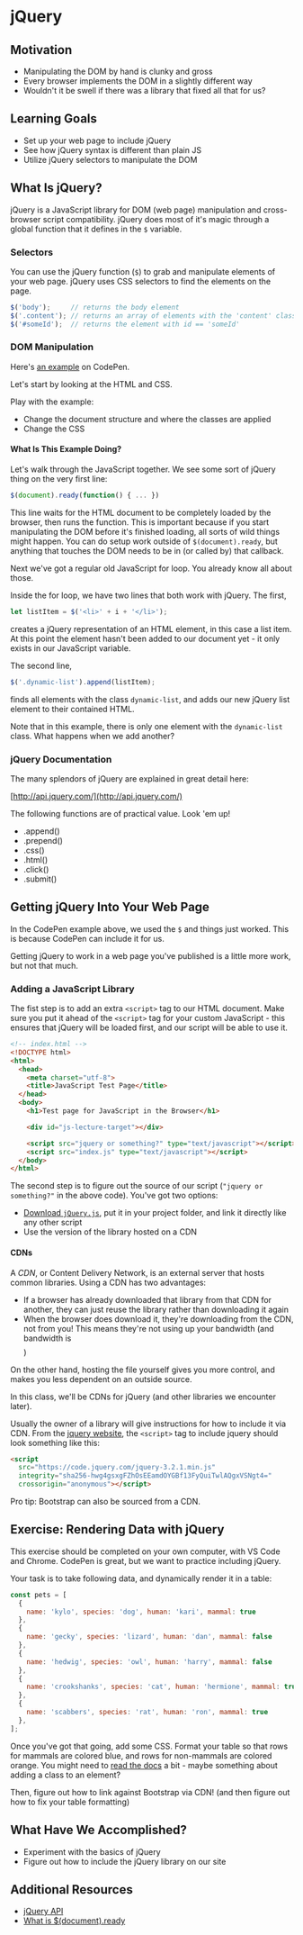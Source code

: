 # jQuery

## Motivation
- Manipulating the DOM by hand is clunky and gross
- Every browser implements the DOM in a slightly different way
- Wouldn't it be swell if there was a library that fixed all that for us?

## Learning Goals
- Set up your web page to include jQuery
- See how jQuery syntax is different than plain JS
- Utilize jQuery selectors to manipulate the DOM

## What Is jQuery?
jQuery is a JavaScript library for DOM (web page) manipulation and cross-browser script compatibility. jQuery does most of it's magic through a global function that it defines in the `$` variable.

### Selectors

You can use the jQuery function (`$`) to grab and manipulate elements of your web page. jQuery uses CSS selectors to find the elements on the page.

```javascript
$('body');     // returns the body element
$('.content'); // returns an array of elements with the 'content' class
$('#someId');  // returns the element with id == 'someId'
```

### DOM Manipulation

Here's [an example](https://codepen.io/adadev/pen/Xzzmey) on CodePen.

Let's start by looking at the HTML and CSS.

Play with the example:

* Change the document structure and where the classes are applied
* Change the CSS

#### What Is This Example Doing?
Let's walk through the JavaScript together. We see some sort of jQuery thing on the very first line:

```javascript
$(document).ready(function() { ... })
```

This line waits for the HTML document to be completely loaded by the browser, then runs the function. This is important because if you start manipulating the DOM before it's finished loading, all sorts of wild things might happen. You can do setup work outside of `$(document).ready`, but anything that touches the DOM needs to be in (or called by) that callback.

Next we've got a regular old JavaScript for loop. You already know all about those.

Inside the for loop, we have two lines that both work with jQuery. The first,

```javascript
let listItem = $('<li>' + i + '</li>');
```

creates a jQuery representation of an HTML element, in this case a list item. At this point the element hasn't been added to our document yet - it only exists in our JavaScript variable.

The second line,

```javascript
$('.dynamic-list').append(listItem);
```

finds all elements with the class `dynamic-list`, and adds our new jQuery list element to their contained HTML.

Note that in this example, there is only one element with the `dynamic-list` class. What happens when we add another?

### jQuery Documentation

The many splendors of jQuery are explained in great detail here:

[http://api.jquery.com/](http://api.jquery.com/)

The following functions are of practical value. Look 'em up!

* .append()
* .prepend()
* .css()
* .html()
* .click()
* .submit()

## Getting jQuery Into Your Web Page
In the CodePen example above, we used the `$` and things just worked. This is because CodePen can include it for us.

Getting jQuery to work in a web page you've published is a little more work, but not that much.

### Adding a JavaScript Library
The fist step is to add an extra `<script>` tag to our HTML document. Make sure you put it ahead of the `<script>` tag for your custom JavaScript - this ensures that jQuery will be loaded first, and our script will be able to use it.

```html
<!-- index.html -->
<!DOCTYPE html>
<html>
  <head>
    <meta charset="utf-8">
    <title>JavaScript Test Page</title>
  </head>
  <body>
    <h1>Test page for JavaScript in the Browser</h1>

    <div id="js-lecture-target"></div>

    <script src="jquery or something?" type="text/javascript"></script>
    <script src="index.js" type="text/javascript"></script>
  </body>
</html>
```

The second step is to figure out the source of our script (`"jquery or something?"` in the above code). You've got two options:
* [Download `jQuery.js`](http://jquery.com/download/), put it in your project folder, and link it directly like any other script
* Use the version of the library hosted on a CDN

#### CDNs

A _CDN_, or Content Delivery Network, is an external server that hosts common libraries. Using a CDN has two advantages:
* If a browser has already downloaded that library from that CDN for another, they can just reuse the library rather than downloading it again
* When the browser does download it, they're downloading from the CDN, not from you! This means they're not using up your bandwidth (and bandwidth is $$$$)

On the other hand, hosting the file yourself gives you more control, and makes you less dependent on an outside source.

In this class, we'll be CDNs for jQuery (and other libraries we encounter later).

Usually the owner of a library will give instructions for how to include it via CDN. From the [jquery website](https://code.jquery.com/), the `<script>` tag to include jquery should look something like this:

```html
<script
  src="https://code.jquery.com/jquery-3.2.1.min.js"
  integrity="sha256-hwg4gsxgFZhOsEEamdOYGBf13FyQuiTwlAQgxVSNgt4="
  crossorigin="anonymous"></script>
```

Pro tip: Bootstrap can also be sourced from a CDN.

## Exercise: Rendering Data with jQuery
This exercise should be completed on your own computer, with VS Code and Chrome. CodePen is great, but we want to practice including jQuery.

Your task is to take following data, and dynamically render it in a table:

```javascript
const pets = [
  {
    name: 'kylo', species: 'dog', human: 'kari', mammal: true
  },
  {
    name: 'gecky', species: 'lizard', human: 'dan', mammal: false
  },
  {
    name: 'hedwig', species: 'owl', human: 'harry', mammal: false
  },
  {
    name: 'crookshanks', species: 'cat', human: 'hermione', mammal: true
  },
  {
    name: 'scabbers', species: 'rat', human: 'ron', mammal: true
  },
];
```

Once you've got that going, add some CSS. Format your table so that rows for mammals are colored blue, and rows for non-mammals are colored orange. You might need to [read the docs](https://api.jquery.com/) a bit - maybe something about adding a class to an element?

Then, figure out how to link against Bootstrap via CDN! (and then figure out how to fix your table formatting)

## What Have We Accomplished?
- Experiment with the basics of jQuery
- Figure out how to include the jQuery library on our site

## Additional Resources
- [jQuery API](http://api.jquery.com/)
- [What is $(document).ready](https://learn.jquery.com/using-jquery-core/document-ready/)
